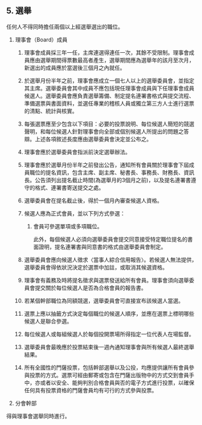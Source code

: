 ## 5. 選舉

任何人不得同時擔任兩個以上經選舉選出的職位。

1. 理事會（Board）成員

   1. 理事會成員採三年一任，主席連選得連任一次，其餘不受限制。理事會成員應由選舉期間得票數最高者產生，選舉期間應為選舉年的該月至次月，新選出的成員應於當選後三個月之內就任。

   2. 於選舉月份半年之前，理事會應成立一個七人以上的選舉委員會，並指定其主席。選舉委員會其中成員不應包括現任理事會成員與下任理事會成員候選人。選舉委員會應負責選舉籌備、制定提名連署書格式與提交流程、準備選票與書面資料，並選任專業的稽核人員或獨立第三方人士進行選票的清點、統計與核實。

   3. 每張選票應至少包含以下項目：必要的投票說明、每位候選人簡短的競選聲明，和每位候選人針對理事會向全部或個別候選人所提出的問題之答辯。上述各項敘述長度應由選舉委員會決定並公布之。

   4. 理事會應於選舉委員會指派前決定選舉辦法。

   5. 理事會應於選舉月份半年之前發出公告，通知所有會員關於理事會下屆成員職位的提名資訊，包含主席、副主席、秘書長、事務長、財務長、資訊長。公告須列出提名截止時間\(為選舉月的3個月之前\)，以及提名連署書遵守的格式、連署書寄送提交之處。

   6. 選舉委員會在提名截止後，得於一個月內審查候選人資格。

   7. 候選人應為正式會員，並以下列方式參選：

      1. 會員可參選單項或多項職位。

         此外，每個候選人必須向選舉委員會提交同意接受特定職位提名的書面證明，提名連署書與同意書的格式由選舉委員會制定。

   8. 選舉委員會應向候選人徵求〈當事人綜合信用報告〉。若候選人無法提供，選舉委員會得依狀況決定於選票中加註，或取消其候選資格。

   9. 理事會有義務及時將提名徵求與選票發送給所有會員。理事會須向選舉委員會提交關於每位候選人是否為合格會員的報告書。

   10. 若某個幹部職位為同額競選，選舉委員會可直接宣布該候選人當選。

   11. 選票上應以抽籤方式決定每個職位的候選人順序，並應在選票上標明哪些候選人是聯合參選。

   12. 每位候選人或每組候選人於每個投開票場所得指定一位代表人在場監督。

   13. 選舉委員會最晚應於投票結束後一週內通知理事會與所有候選人最終選舉結果。

   14. 所有全國性的門薩投票，包括幹部選舉以及公投，均應提供讓所有會員參與投票的方式。選票可經由郵寄或包含在門薩出版物中的方式交到會員手中，亦或者以安全、能夠判別合格會員與否的電子方式進行投票，以確保任何具有投票資格的門薩會員均有可行的方式參與投票。

2. 分會幹部

得與理事會選舉同時進行。

